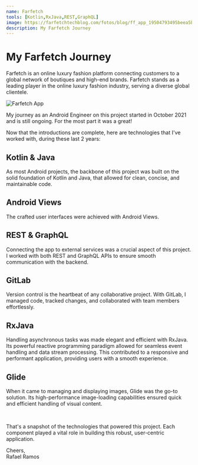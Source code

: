 ```yaml
---
name: Farfetch
tools: [Kotlin,RxJava,REST,GraphQL]
image: https://farfetchtechblog.com/fotos/blog/ff_app_19504793495beea5b77b955.jpg
description: My Farfetch Journey
---
```


# My Farfetch Journey

Farfetch is an online luxury fashion platform connecting customers to a global network of boutiques and high-end brands.
Farfetch stands as a leading player in the online luxury fashion industry, serving a diverse global clientele.

![Farfetch App](https://newrelic.com/sites/default/files/styles/1200w/public/2023-06/cover_1260x600_9971897205f28409f68bb8.jpg?itok=qj-261eP)

My journey as an Android Engineer on this project started in October 2021 and is still ongoing. For the most part it was a great!

Now that the introductions are complete, here are technologies that I've worked with, during these last 2 years:


## Kotlin & Java

As most Android projects, the backbone of this project was built on the solid foundation of Kotlin and Java, that allowed for clean, concise, and maintainable code.


## Android Views

The crafted user interfaces were achieved with Android Views.


## REST & GraphQL

Connecting the app to external services was a crucial aspect of this project.
I worked with both REST and GraphQL APIs to ensure smooth communication with the backend.


## GitLab

Version control is the heartbeat of any collaborative project. With GitLab, I managed code, tracked changes, and collaborated with team members effortlessly.


## RxJava

Handling asynchronous tasks was made elegant and efficient with RxJava. Its powerful reactive programming paradigm allowed for seamless event handling and data stream processing. This contributed to a responsive and performant application, providing users with a smooth experience.


## Glide

When it came to managing and displaying images, Glide was the go-to solution. Its high-performance image-loading capabilities ensured quick and efficient handling of visual content.

<br>

That's a snapshot of the technologies that powered this project. Each component played a vital role in building this robust, user-centric application.

Cheers,<br>Rafael Ramos
